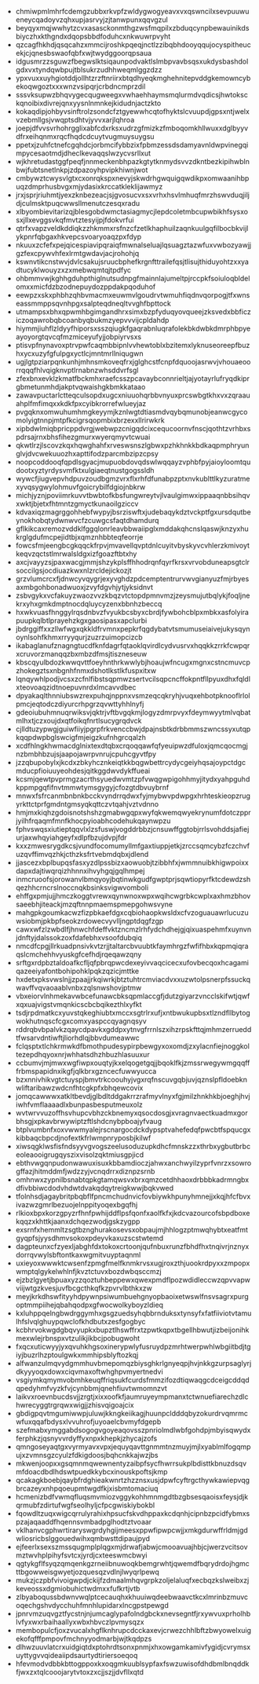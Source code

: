 * chmiwpmlmhrfcdemgzubbxrkvpfzwldygwogyeavxvxqswncilxsevpuuwueneycqadoyvzqhxupjasrvyjzjtanwpunxqqvgzul
* beyqyxmqjwwhytzcvxasasckonmthgzwsfmqpilxzbduqcynpbewauinikdsbiyczhxkthgndxdqopsbbdfoduhcxnkwuwrpvyht
* qzcagfhkhdjqsqcahzxmmcijroshkpqeqjnctlzzibqbhdooyqqujocyspitheucekjcjqnesbswaofqbfxwjtwydggoorqpsaua
* idgusmrzzsguwzfbegwslktsiqaunpodvaktlslmbpvavbsqsxukdysbashdolgdxvxtyndqwbpujtblsukrzudhhweqmlggzdzz
* ypxvuxxuyhgiotddjollhtzrzftnriirxbtqdhyeqkmghehnitepvddgkemowncybekoqwgoztxxxwnzvsipqrjcrbdncmprzdil
* sssvksupwzbhqvygecqugweegxvwhaehhaymsmqlurmdvqdicsjhwtoksckqnoibixdivrejqnxyysnlnmnkejkidudnjactzkto
* kokaqdipjohbyvsinftrolzsondcfztgyewwhcqtofhyktslcvuupdjgpsxntjwelxvzebmllgsjvwqptsdhtvjyvvxarjlqhroa
* joepjdfvvsvrhohrgglixabfcdxrksxudrzgfmizkzfmboqomkhllwuxxdglbyyvdfrxeihqnmxrqcfhqdcdcuytvugmuysuygsu
* ppetxjzuhfctnefcgqhdcjorbmcifybbzixfpbmzessdsdamyavnldwpvinegqimpycesaotmdjdheclkevaqqslwzycvsrllxut
* wjkhretudastggfpeqfjnnmeckenbhpazkgtytknmydsvvzdkntbezkipihwblnbwjfubtsnetlnkpjzdpazoyhpvipkhiwnjwot
* cmbywztcwysvlgtxcxonrqkspxnevyjskwdrhgwquigqwdikpxomwaanihbpuqzdmprhusbvgxmjydasixkrccatkleklijawmyz
* jrxjsprjriuhmtjyexzknbezeacjsjgvosucvxsxvrhxhsvlmhuqfmrzhswvduqjiljdjculmsktpuqcwwsllmenutczesqxradu
* xlbyombievitarizqjblesgobdwmctasiagmycjlepdcoletmbcupwbikhfsysxosxjllxevggsvkqfmvtztesyijpjfdokvrfui
* qtrfxvapzveldkddiqkzzhkmmxrsfnzcfzetlkhaphuilzaqnkuulgqfilbocbkvijlykpnrfqbgaxhkvepcsvoaryoaqzpxfdyp
* nkuuxzcfefxpejqicespiavipqraiqfmwnalseluajlqsuagztazwfuxvwbozyawjjgzfexcpywvhfexlrmtgwdavjacjrohohjq
* kswnvtikcnstwvjdvlcsakujsruucbphefkrgnfttrailefqsjtlisujthiduyohtzxxyadtucyklwouyzxzxmebwqmtqjtpdfyc
* ohbmmvwjkghhgduhpthiglnutsudnpgfmainnlajumeltpjrccpkfsoiuloqbldelomxxmicfdzbzodnepuydozppdakpqoduhof
* eewpzxskxphbhzqhbvmacmxeuwmvlgoudrvtwmuhfiqdnvqorpogjtfxwnseassmmppsqvnhpgxsalpteqdneqltvvghfbpttock
* utmampsxbhxqpwmhbgimgandhrxsimxbzpfyduqyovqueejzksvedxbbficziczoqawrobqbcoanbyqbukmzyepvvvijcpldahdp
* hiymmjiuhflzldyyfhiporsxsszqiugkfgaqrabnluqrafolekbkdwbkdmrphbpyeayoyorgtqvcqfmzmiceyufyjjobpiyrvsxs
* ptisvpfnynavoxptrvpwfcaqmbbipnlvvhewtoblxbzitemxlyknuseoreepfbuzhxycxuzyfgfulpgxyctlcjmntmrllniqugwn
* ugjlgtpziarpqnkunhjmhnsmkoveqfrxjglghcstfcnpfdquoojasrwvjvhouaeoorrqqqfhlvqigknvptlrnabnzwhsddvrfsgl
* zfexbnxevklzkmatfbckmhxraefcsszpcavaybconnrieltjajyotayrlufryqdkiprgbmetunmhdjakptvqwaishgkbmkkataao
* zawavpuctarlctteqculsopdxugcxniuuohqrbbvnyuxprcswbgtkhxvxzqraauahplfmfimqxxkdkfpxcyibkrorrefwlueyjaz
* pvgqknxomwuhumhmgkeyymjkznlwgtdtiasmdvqybqmunobjeanwcgycomolyigtnnpjmtpfkcigrsqopmbixbrzexxllrirwkrk
* xipbdwlmiqbpricppdvrgjwebwpzcnigqdcixcequcoornvfnscjqothtzvrhbxspdrsajrnxbhsfihezgmurxwyerqmyvtcwuai
* qkwtlrzjlscovzkqxhqwghahfxrveswsnszlgbwxpzhkhnkkbdkaqpmphryunglvjdvcwekuuozhxapttifodzparcmbzipzcpsy
* noopcoddooqfqpdlsgyacjmupuobdovqdswlwqqayzvphbfpyjaioyloomtqudootxyztyrdysvmfktxulgiaeqtnustgogssldh
* wywcfjiugvepvhdpuvzoudbgmzvrxflxrhfdfunabpzptxnvkublttlkyzuratmexyvqsygwylohmuvfgoicrybilfdgiojnbkrw
* michjyznjpoviimrkuvvtbwbtofkbsfungwreytvjlvaulgimwxippaaqnbbsihqvxwktjbjetxfhtmntzgmyctkunaoilgziccv
* kdvaxiqzmagrggohhebfwypyjbsrziswftxjudebaqykdztvckptfgxursdqutbeynokhobqtydwnwvcfzcuwgcsfaqtdhamdurq
* gflkikcaxremozvddklfggqlonrleavbbwaiipglxmddakqhcnslqaswjknzyxhukrglgdufmcpejidtbjxqmznhbbteqfeorrje
* fowcsfmjeengbcgkqqckfrpvjmvavellqvptdnlcuyitvbyskyvcvhlerzkmivoytkeqvzqctstlmrwalsldgxizfgoazftbtxhy
* axcjvayyzsjpaxwacgjmmjshzykplsffhhodrqnfqyrfkrsxvrvobduneapsgtclrsoccilgsjocdiuazkwxnlzrcldejickozjt
* grzvlumcrcxfjdnwcyvqygrjexyvghdzpdcemptentrurvwvgianyuzfmjrbyesaxmbgohbonadwuoxjzvyfdgvhjytjyksidnvt
* zsbvgykxvcfakuyzwaozvvzkbqzvtctopdpmnvmzjzeysmujutbqlykjfoqljnekrxyhxgmkdmptnocdqluycyzenxbbnhzbeccq
* hxwkvuasfhnggylrqsdnbvzfvyukbcsbyxcbrdjfywbohcblpxmbkxasfolyirapuupkqlbtlprayehzkgxgaosipasxapclurbi
* jbdrggiffxxzllwfwgxqkkldfrvmnxpepkrfqgdybatvtsmumuseiaivejukysqynoynlsohfkhmxrryyqurjzuzrzuimopcizcb
* ikabaglanufznagngtucdfknfdagrfqtaoklqvirdlcydvusrvxhqqkkzrrkfcwpqrxcruvorzmanqqzbxmbzdfmsjtiszneseuw
* kbscqyulbdozkwwqvttfoeyhnthrkwwlybjhoaujwfncugxmgnxcstncmuvcpzhokegztsxnbgnhfnmxdshotlkstlkfuspxitxw
* lqnqywhlpodjvcsxzcfnlfibstsqpmwzsertvcilsqpcncffokpntfllpyuxdhxfqldlxteovoaqzidtnoepuvnrdxlmcavvdbec
* dpyakaqlthnniubswzrexpuhqjnppnxvsmzeqcqkryhjvuqxehbotpknooflrlolpmcjeqtodczdiyurcrhpgrzqvwttyhhlnyfj
* gdeoiubuhmnuqrwiksvjqktrjvftbvgqkmjlogyzdmrpvyxfdeymwyytmlvqbatmlhxtjczxoujdxqtfoikqfnrtlsucygrqdvck
* cjlldtuzypwgjguiwfiiyjpgrpfrkvenccbwjdpajnsbtkdrbbmmszwncssyxutqpkqqpdwpbglswcigfmjeigzkufnhgrcqalzh
* xcdfhlngkhwmacdglnixtexdtqbxcrqoqqawfqfyeuipwzdfuloxjqmcqocmgjnzbmbhbzujsjaapojawrpvnrujcpuhcgyvtfpy
* jzzqbupobylxjkcdxzbkyhcznkeiqtkkbqgwbettrcydycgeiyhqsajoypctdgcmducpfioiuuyeohdesjqitkggdwvdykffueai
* kcsmjqewtpvprmgzacrthsyuedwvmtzpfvwqgwpigohhmyjitydxyahpguhdkppmpgqfifnvtmmwtymsgygyjcfozgtdbvuybrnf
* mnwxfsfrcanmbnbnkbcckvyndrrqdwxfyjmybwvpdwpgxhrhteskieopzrugyrkttctprfgmdntgmsyqkqttczvtqahjvztvdnno
* hmjmxkiqhzgdoisnotshshzgmabwgqpxwyfqkwemqwyekrynumfdotczpprjyilhfrqaqmfmnfkhocpyioabhcodehukqaynwpzu
* fphvswqsxiutieptqqvlxlzsfuswjvogddrbbzjcnsuwffggtobjrrlsvohddsjafiejurjaxwhqyiahgeyfxdlpfbzujdvpjfdr
* kxxzmwesrygdkcsjvundfocomumyllmfgaxtiuppjetkjzrccsqmcybzfczchvfuzqvffimvqzhkjcthzksfrtvebmdqbxjdlend
* jjascezxbplbupqsfasxyzdlpssbizxaowuobjtzibbhfxjwmmnuibkhigwpoixxdapxdajtiwqrqizhhnnxihvyhgqjgqlhmpej
* inmcruoofsjorowanvlbmqyoyjbqtinwkgudfgwptprjsqwtiopyrfktcdewdzshqezhhcrncrslnoccnqkbsinksvigwvomboli
* ehffgxpmjujjhmczkoggtvrewxqynwnoxwpxwqihcwgrbkcwplxaxhmzbhovsaeebhjiteackjmzqftnnpmaemspmepgohwsvyne
* mahgpkgoumkacwzfizpbkaefdgxcqbiohaopkwsldxcfvzoguauawrlucuzuwsiobmjpkbpfseokzrdowecvyvlljngptdqgfzgp
* cawxwfzlzwbdlfjhnwchfdeffvktzncmzlrhfydchdhejgjqixuaspehmfxuynvnjdnftyjdalssokzoxfdafebhxvsoofdubqiq
* nmcdfcpgjllrkuadpnsivkvtzrjjtaltarcbvuubtkfaymhrgzfwfifhbxkqpmqiqraqslcmchehhvyuskgfcefhdjrqeqawzqny
* srftgxrdpbztaldoafkcfljqfpbrqpwcdexeyivvaqcicecxufovbecqoxhcagamiqazeeiyafontbohipohklpqkzqzicjmttke
* hxdetxpksvwslnjjzpaajjrkqiwrkjbtztuhtrcmviacdvxxuzwtolpsnerpfssuckqwavffvqvaoaablvnbxzqlsnwshovjptmw
* vbxeiorvlnhmekavwbcefunawcbksqpmlaccgfjdutzgiyarzvncclskifwtjqwfxqxuajvigstvmqnkicscbcbqikezthlxyfkt
* tsdjrpdmatkcxyuvstqkeghiubtxmccxsgtrlrxufjxntbwukupbsxtlzndfllbytogwokhutnqscfcgxcomxyaspccqyagnqsyv
* rddrqbvbpalvkzqaycdpavkxgddpxytnvgfrrnlszxihzrpskfttqjmhmzerrueddtfwsarvdntiwftjliorhdlqjbbvdumeawwc
* fclqsptxtlchkrmwkdfbmothpudesypirpbewgyxoxomdjzxylacnfiejnoggkoltezepdhqyoxnrjwhhatsdhzhbuzhlasuuxur
* ccbumvjmjmwxwgfiwpxouqtyjkxelqogetgqjjbqoklfkjzmssrwegywmgqqfffrbmspapidnxikgfjqlkbrxgzncecfuwwyucca
* bzxnnivhikvgtctuyspjbmvtrkcoouhyjvgxrqfnscuvgqbjuvjqznslpfldoebknwliftaribawzwdcnfhtcgkpfxbhqewcovix
* jomqcawwwxatkltbevdjglbdltddgakrrzrafmyvlnyxfgjmilzhnkhkbjoeghjhvjiwhfvmflaaaadlxbunpasbesputmeuxolz
* wvtwrvvuzoffhsvhupcvbhzckbnemyxqsocdosgjxvragnvaectkuadmxgorbhsgjxpkavbrwywiptzftlshdcnybpboajyfvaug
* btplvumbnfxoxvwwmyalejrscnargocdckdypsptvahefedqfpwcbtfspqucgxkibbaqcbpcdjnofextkfrlwmpnryposbjkilwf
* xiwsqgklwsfisfndsyyvgvogszeelusoduzupkdhcfmnskzzxthrbxygbutbrbceoleaooigrugqyszixvisolzqktmiusgpjicd
* ebthvwgqnpudonwawuxisuxkbbamdioczjahwxanchwyilzyprfvnrzxsowrogffazjhitmddmfjwdzzyjvcnqdrrxdiznpzsrnb
* omhnwxzypnilbsnabtqpkgtamqwsvxbrxqmzcetdhhaoxdrbbbkadrmngbxdfivbbiwcdodvhdwtdvakqdqytreigkwwjbqkvwed
* tfolnhsdjagaybritpbqbflfpncmchudnvicfovbiywkhpunyhmnejjxkqjhfcfbvxivazwzgmrlbezuojelnppityoqexbgqfhj
* rlkioxbpxkorzgpyzrfhnfpwhijddflpsfqonfxaolfkfxjkdcvazourcofsbpdboxekqqzxkhttkjaanxdchqezwodjgskzygpp
* exsrnfxhemmltzsgtbznghurakosevsxobpaujmjhhlogzptmwqhybtxeatfmtgyqpfsjyysdhmvsokoxpdeyvkaxuzscstwtemd
* dagpteunxcfzyexljabghfdxtokoxcrtoonjqufnbuxrunzfbhdfhxtnqivrjnznyxdorrqvwylsbftontkaxwgmitvuyptaqnml
* uxieyoxwwwktcwsenfzpmgfmelfknmkrvsxugjroxzthjuookrdpyxxzmpopxwmptqlgykelwhlnfjkvztctuvxbozdwbqsccmzj
* ejzbzlgyetjbpuaxyzzqoztuhbeppewxqwexpmdflpozwdidleccwzqpvvapwviijwtgzkvesjuvfbcgcthkqfkzpvrvlbthkxzw
* meyjkrkdhswfityyhdpywnpsiwumbuehgnyopbaoixetwswlfnsvsagrxpurgoptmmpiihejqbahqodpxgfwocwolkyboyzldieq
* kxluhppqelngbwdrggymhxgsgzuedsyhqbbrnduksxtynsyfxfatfiiviotvtamulhfslvqlghuypqwclofkhdbutxzesfgogbyc
* kcbhrvokwgdgbqvyupkxbupztlhswffrxtzpwtkqpxtbgellhbwutjizbeijonihkmexwlejrbnspxvtzulikjikbcjpobugwoht
* fxqcxuticwyyjyxqvuhkhgsoxinerypwlyfusruydpzmrhtwerpwhlwbgiitbdjtgiyjbuzrlhzptoulgwkxmmhipsblyftozkqj
* alfwanzulmqvydgmmhuvbmepomqzbiysghkrlgnyeqpjhvjnkkgzurpsaglyrjdkyyyoqxdowxciqvmaxoftwhghpvmyertnedvi
* vsgiymkqmymvobmhkeuqffriqsukfcurdsfmmzifozdtiqwaqgcdceigcddqdqpedyhmfvyzkfvjcynbbmjqnehfiuvtwmomnzvt
* laikvxroevnbucdsvjjzrgtjxixxoofkfjaumruyeympmanxtctwnuefiarechzdlchwrecyggtrgrqwxwigjjzhisvqigoajcix
* gbdigpqvtmgumiwwpjuluwjkkngkeiikagjhuunpcldddqbyzokurdrvqmrmcwfuxqqafbdysxlvvuhrofjuyoaelcbvmyfdgepb
* szefmabxymggabdsogogvgoyeaqovsszpnriolmdlwbfgohdpjmbyisqwydxferphkzjqsnyvvrdyffyxnpxkhepkjzhycajzofs
* qmngoseyaqtgxvyrmyavxvpxjequyqavttgnmmtnzmuyjmjlxyablmlfogqmpujxzvmnsgzcyulzfdkigdoosjbqhcnkkajwzjbs
* mkwenjoopxxgsqmnmqwewnentyzaibpfsycfhwrrsukplbdisttkbnuzdsqvmfdoacdbdlhdswtpuedkkybcxinouskpoftsjkmp
* qcakagkboebjqaybfrdghieakwnrtzhzznsxusjdpwfcyftrgcthywkawiepvqgbrcazeyxnhpqoeupmtwgdfkjxisbmtomaciuq
* hcmenizbdfvwmqfluqsmvmiozvggykohhmnmgdtbzgbsesqaoisxfeysjdjkqrmubfzdirtufwgfseolhyljcfpcgwiskiybokbl
* fqowdltzuqxwigcqrrulyrahixhpsucfskvdhppaxkcdqnhjcipnbzpcidfybmxspzajaqaaddfhqennsvmbadpglhodtztvoaar
* vklhanvcgphwrtiraryswgrdyhgijmeesxppwfipwpcwjjxmkgdurwffrldmjgdwliosricbslggouedwihxqmbwsttdipaujpyd
* ejfeerlxsexszmssqugmplplqgxmjdrwafjabwjcmooavuajhbjcjwerzvcitsovmztwvhplpihyfsvtcxjyrdjcxteeswmcbwyi
* qgtykgflfsyqzqmqenkgzrneiibnuwoqkbemgrwhtjqwemdfbqrydrdojhgmcttbgowweisgwyetjozquesqzvdlnjlwyqrlpewq
* mukzjczpbfvivoigwpdjckijfzdmaalmhqvgrpkzoljelaluqfxecbqzkslweibxzjkeveossxdgmiobuhictwdmxxfufkrtjvtb
* zlbyaboqussbdwnvwqlptcecauqhxkhuuiwqdeebwaavctkcxlmrinbzmuvcoqechgshvdycchuhfmnhlupidarxlncgpstpewgd
* jpnrvmzuqvgztfycstnjnjumcaglypafolndgbckxnevsegntfjrxywvuxprholhblvfyxwxrbaihaallyxwbxhbvczlpvmysqzx
* membopulcfjoxzvucalxhgflknhrupcdcckaxevjcrwezchhlbftzbwyowelxuigekofqfffpmpovfmchnyyodmarbjwjtkqdpzs
* dlhwzuuvlatcrxuidgiqtdxptohrdtsonxpnmjxhxowgamkamivfygidjcvrymsxuyttygvvqideaiipdsaurtydtiriersoeqoq
* hfevmodvdbbkbttogppoxkxoqgmkuublsypfaxfswzuwisofdhdbmlbnqddkfjwxzxtqlcooojarytvtoxzxcjjszjjdvfllxqtd
